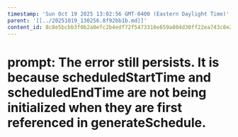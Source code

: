```yaml
---
timestamp: 'Sun Oct 19 2025 13:02:56 GMT-0400 (Eastern Daylight Time)'
parent: '[[../20251019_130256.8f92bb1b.md]]'
content_id: 8c8e5bcbb3f0b2a0efc2b4edf72f5473310e659a804d30ff22ea743c8e28b66f
---
```


# prompt: The error still persists. It is because scheduledStartTime and scheduledEndTime are not being initialized when they are first referenced in generateSchedule.
